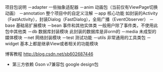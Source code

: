 项目包说明
－adapter 一些抽象适配器
－anim 动画包（当前仅有ViewPage切换动画）
－annotation 整个项目中的自定义注解
－app 核心功能 如封装的Activity（FastActivity），封装Dialog（FastDialog），全局广播（EventObserver）
－base 基础易扩展模块
－bean 事件和其他实体类 一般用户除了事件类，不使用此包中其他类
－db 数据库封装模块 此封装的数据库是非orm的
－media 未成型的媒体模块
－net 网络封装模块
－test 测试功能
－utils 非常通用的工具类包
－widget 基本上都是继承View或者相关的功能模块

博客教程
http://blog.csdn.net/sb602687446

- 第三方依赖
  Gson
  v7兼容包
  google design包